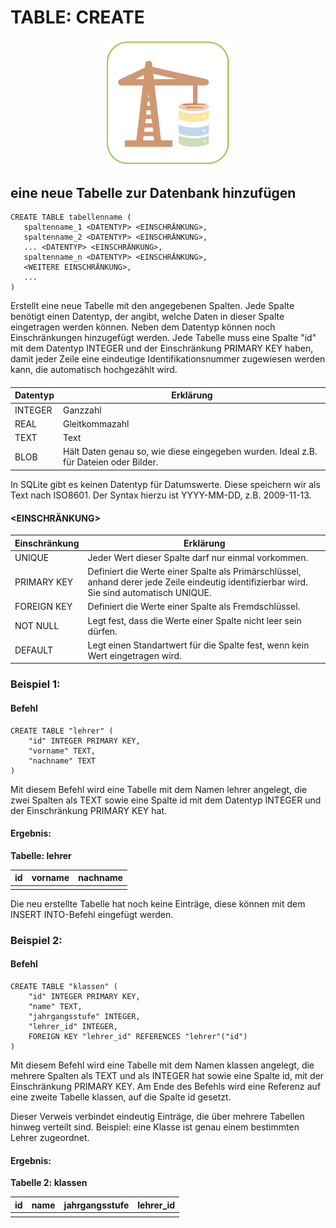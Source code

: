 # TABLE: CREATE

<center><img src="../images/Create.png" width="200px"></center>

## eine neue Tabelle zur Datenbank hinzufügen

```
CREATE TABLE tabellenname (
   spaltenname_1 <DATENTYP> <EINSCHRÄNKUNG>, 
   spaltenname_2 <DATENTYP> <EINSCHRÄNKUNG>, 
   ... <DATENTYP> <EINSCHRÄNKUNG>, 
   spaltenname_n <DATENTYP> <EINSCHRÄNKUNG>,
   <WEITERE EINSCHRÄNKUNG>,
   ...
)
```
Erstellt eine neue Tabelle mit den angegebenen Spalten. Jede Spalte benötigt einen Datentyp, der angibt, welche Daten in dieser Spalte eingetragen werden können. Neben dem Datentyp können noch  Einschränkungen hinzugefügt werden. Jede Tabelle muss eine Spalte "id" mit dem Datentyp INTEGER und der Einschränkung PRIMARY KEY haben, damit jeder Zeile eine eindeutige Identifikationsnummer zugewiesen werden kann, die automatisch hochgezählt wird.

#### <span><DATENTYP></span>

| Datentyp | Erklärung|
| -------- | -------- | 
| INTEGER  | Ganzzahl     |
| REAL     | Gleitkommazahl     | 
| TEXT     | Text     | 
| BLOB     | Hält Daten genau so, wie diese eingegeben wurden. Ideal z.B. für Dateien oder Bilder.     |

In SQLite gibt es keinen Datentyp für Datumswerte. Diese speichern wir als Text nach ISO8601. Der Syntax hierzu ist YYYY-MM-DD, z.B. 2009-11-13.

#### <span><EINSCHRÄNKUNG></span>

| Einschränkung | Erklärung|
| -------- | -------- | 
| UNIQUE  | Jeder Wert dieser Spalte darf nur einmal vorkommen.     |
| PRIMARY KEY     | Definiert die Werte einer Spalte als Primärschlüssel, anhand derer jede Zeile eindeutig identifizierbar wird. Sie sind automatisch UNIQUE.     | 
| FOREIGN KEY     | Definiert die Werte einer Spalte als Fremdschlüssel.     | 
| NOT NULL     | Legt fest, dass die Werte einer Spalte nicht leer sein dürfen.     |
| DEFAULT <span><wert></span>| Legt einen Standartwert für die Spalte fest, wenn kein Wert eingetragen wird. |



### Beispiel 1:

#### Befehl

<a class="runSqlVerine" href="https://sulkar.github.io/SQLverine/" target="_blank"><i class="fa fa-2x fa-arrow-right" ></i></a>
```
CREATE TABLE "lehrer" (
    "id" INTEGER PRIMARY KEY, 
    "vorname" TEXT, 
    "nachname" TEXT
)
```
Mit diesem Befehl wird eine Tabelle mit dem Namen lehrer angelegt, die zwei Spalten als TEXT sowie eine Spalte id mit dem Datentyp INTEGER und der Einschränkung PRIMARY KEY hat.


#### Ergebnis:
**Tabelle: lehrer**

|id| vorname   | nachname | 
|--|--------   | -------- | 
| |       |     |

Die neu erstellte Tabelle hat noch keine Einträge, diese können mit dem INSERT INTO-Befehl eingefügt werden.

### Beispiel 2:

#### Befehl
<a class="runSqlVerine" href="https://sulkar.github.io/SQLverine/" target="_blank"><i class="fa fa-2x fa-arrow-right" ></i></a>
```
CREATE TABLE "klassen" (
    "id" INTEGER PRIMARY KEY, 
    "name" TEXT, 
    "jahrgangsstufe" INTEGER, 
    "lehrer_id" INTEGER,
    FOREIGN KEY "lehrer_id" REFERENCES "lehrer"("id")
)
```
Mit diesem Befehl wird eine Tabelle mit dem Namen klassen angelegt, die mehrere Spalten als TEXT und als INTEGER hat sowie eine Spalte id, mit der Einschränkung PRIMARY KEY. Am Ende des Befehls wird eine Referenz auf eine zweite Tabelle klassen, auf die Spalte id gesetzt.

Dieser Verweis verbindet eindeutig Einträge, die über mehrere Tabellen hinweg verteilt sind. Beispiel: eine Klasse ist genau einem bestimmten Lehrer zugeordnet.


#### Ergebnis:

**Tabelle 2: klassen**

|id| name   | jahrgangsstufe | lehrer_id |
|--|--------   | :-: | :-: |
| |      |     | |
